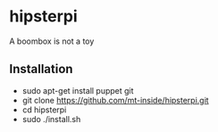 hipsterpi
=========

A boombox is not a toy

Installation
------------
* sudo apt-get install puppet git
* git clone https://github.com/mt-inside/hipsterpi.git
* cd hipsterpi
* sudo ./install.sh
